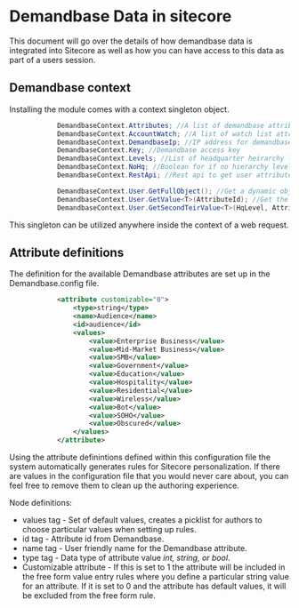 # Demandbase Data in sitecore
This document will go over the details of how demandbase data is integrated into Sitecore as well as how you can have access to this data as part of a users session.

## Demandbase context
Installing the module comes with a context singleton object.
```cs
			DemandbaseContext.Attributes; //A list of demandbase attributes 
			DemandbaseContext.AccountWatch; //A list of watch list attributes
			DemandbaseContext.DemandbaseIp; //IP address for demandbase
			DemandbaseContext.Key; //Demandbase access key
			DemandbaseContext.Levels; //List of headquarter heirarchy levels
			DemandbaseContext.NoHq; //Boolean for if no hierarchy levels exist
			DemandbaseContext.RestApi; //Rest api to get user attributes

			DemandbaseContext.User.GetFullObject(); //Get a dynamic object representing the entirety of the Demandbase payload
			DemandbaseContext.User.GetValue<T>(AttributeId); //Get the value of a particular demandbase attribute without a headquarter heirarchy
			DemandbaseContext.User.GetSecondTeirValue<T>(HqLevel, AttributeId); //Get the value of a particular demandbase attribute with a headquarter heirarchy
```
This singleton can be utilized anywhere inside the context of a web request.

## Attribute definitions
The definition for the available Demandbase attributes are set up in the Demandbase.config file.
```xml
			<attribute customizable="0">
				<type>string</type>
				<name>Audience</name>
				<id>audience</id>
				<values>
					<value>Enterprise Business</value>
					<value>Mid-Market Business</value>
					<value>SMB</value>
					<value>Government</value>
					<value>Education</value>
					<value>Hospitality</value>
					<value>Residential</value>
					<value>Wireless</value>
					<value>Bot</value>
					<value>SOHO</value>
					<value>Obscured</value>
				</values>
			</attribute>
```
Using the attribute definintions defined within this configuration file the system automatically generates rules for Sitecore personalization.
If there are values in the configuration file that you would never care about, you can feel free to remove them to clean up the authoring experience.

Node definitions:
* values tag - Set of default values, creates a picklist for authors to choose particular values when setting up rules.
* id tag - Attribute id from Demandbase.
* name tag - User friendly name for the Demandbase attribute.
* type tag - Data type of attribute value *int, string, or bool*.
* Customizable attribute - If this is set to 1 the attribute will be included in the free form value entry rules where you define a particular string value for an attribute.  If it is set to 0 and the attribute has default values, it will be excluded from the free form rule.
